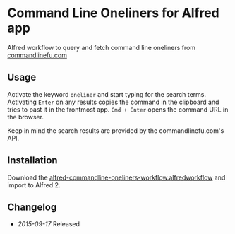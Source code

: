 # Command Line Oneliners for Alfred app

Alfred workflow to query and fetch command line oneliners from [commandlinefu.com](commandlinefu.com)

## Usage

Activate the keyword ```oneliner``` and start typing for the search terms. Activating ```Enter``` on any results copies the command in the clipboard and tries to past it in the frontmost app. ```Cmd + Enter``` opens the command URL in the browser.

Keep in mind the search results are provided by the commandlinefu.com's API.


## Installation
Download the [alfred-commandline-oneliners-workflow.alfredworkflow](alfred-commandline-oneliners-workflow.alfredworkflow?raw=true) and import to Alfred 2.


## Changelog
* _2015-09-17_ Released
